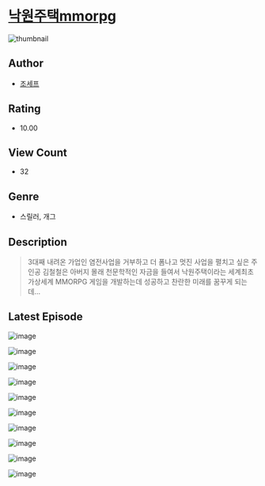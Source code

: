 # [낙원주택mmorpg](https://comic.naver.com/challenge/list?titleId=810480)
![thumbnail](https://image-comic.pstatic.net/user_contents_data/challenge_comic/2023/05/23/358498/upload_7234579142017234738_480x623.jpeg)

## Author
- [조세프](https://comic.naver.com/artistTitle?id=358498)

## Rating
- 10.00

## View Count
- 32

## Genre
- 스릴러, 개그

## Description
> 3대째 내려온 가업인 염전사업을 거부하고 더 폼나고 멋진 사업을 펼치고 싶은 주인공 김철철은 아버지 몰래 천문학적인 자금을 들여서 낙원주택이라는 세계최초 가상세계 MMORPG 게임을 개발하는데 성공하고 찬란한 미래를 꿈꾸게 되는데...


## Latest Episode
![image](https://image-comic.pstatic.net/user_contents_data/challenge_comic/2023/05/23/358498/upload_7149526196759781987.jpeg)

![image](https://image-comic.pstatic.net/user_contents_data/challenge_comic/2023/05/23/358498/upload_3846414072277906018.jpeg)

![image](https://image-comic.pstatic.net/user_contents_data/challenge_comic/2023/05/23/358498/upload_4062588147109880677.jpeg)

![image](https://image-comic.pstatic.net/user_contents_data/challenge_comic/2023/05/23/358498/upload_3905799769791226468.jpeg)

![image](https://image-comic.pstatic.net/user_contents_data/challenge_comic/2023/05/23/358498/upload_3545794368955822437.jpeg)

![image](https://image-comic.pstatic.net/user_contents_data/challenge_comic/2023/05/23/358498/upload_4063712719972754997.jpeg)

![image](https://image-comic.pstatic.net/user_contents_data/challenge_comic/2023/05/23/358498/upload_3545005142962366008.jpeg)

![image](https://image-comic.pstatic.net/user_contents_data/challenge_comic/2023/05/23/358498/upload_3474919862468621154.jpeg)

![image](https://image-comic.pstatic.net/user_contents_data/challenge_comic/2023/05/23/358498/upload_4122536627139721013.jpeg)

![image](https://image-comic.pstatic.net/user_contents_data/challenge_comic/2023/05/23/358498/upload_7366026839396148281.jpeg)
